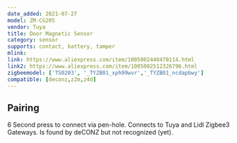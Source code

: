 ```yaml
---
date_added: 2021-07-27
model: ZM-CG205
vendor: Tuya
title: Door Magnetic Sensor
category: sensor
supports: contact, battery, tamper
mlink: 
link: https://www.aliexpress.com/item/1005002440470114.html 
link2: https://www.aliexpress.com/item/1005002512326796.html
zigbeemodel: ['TS0203', '_TYZB01_xph99wvr','_TYZB01_ncdapbwy']
compatible: [deconz,z2m,z4d]
---
```


## Pairing
6 Second press to connect via pen-hole. Connects to Tuya and Lidl Zigbee3 Gateways. Is found by deCONZ but not recognized (yet).  
